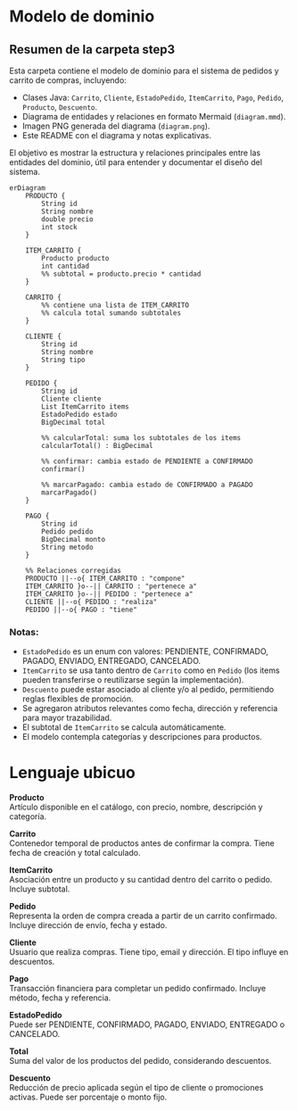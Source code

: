 # Modelo de dominio
## Resumen de la carpeta step3

Esta carpeta contiene el modelo de dominio para el sistema de pedidos y carrito de compras, incluyendo:

- Clases Java: `Carrito`, `Cliente`, `EstadoPedido`, `ItemCarrito`, `Pago`, `Pedido`, `Producto`, `Descuento`.
- Diagrama de entidades y relaciones en formato Mermaid (`diagram.mmd`).
- Imagen PNG generada del diagrama (`diagram.png`).
- Este README con el diagrama y notas explicativas.

El objetivo es mostrar la estructura y relaciones principales entre las entidades del dominio, útil para entender y documentar el diseño del sistema.

```mermaid
erDiagram
    PRODUCTO {
        String id
        String nombre
        double precio
        int stock
    }

    ITEM_CARRITO {
        Producto producto
        int cantidad
        %% subtotal = producto.precio * cantidad
    }

    CARRITO {
        %% contiene una lista de ITEM_CARRITO
        %% calcula total sumando subtotales
    }

    CLIENTE {
        String id
        String nombre
        String tipo
    }

    PEDIDO {
        String id
        Cliente cliente
        List ItemCarrito items
        EstadoPedido estado
        BigDecimal total

        %% calcularTotal: suma los subtotales de los items
        calcularTotal() : BigDecimal

        %% confirmar: cambia estado de PENDIENTE a CONFIRMADO
        confirmar()

        %% marcarPagado: cambia estado de CONFIRMADO a PAGADO
        marcarPagado()
    }

    PAGO {
        String id
        Pedido pedido
        BigDecimal monto
        String metodo
    }

    %% Relaciones corregidas
    PRODUCTO ||--o{ ITEM_CARRITO : "compone"
    ITEM_CARRITO }o--|| CARRITO : "pertenece a"
    ITEM_CARRITO }o--|| PEDIDO : "pertenece a"
    CLIENTE ||--o{ PEDIDO : "realiza"
    PEDIDO ||--o{ PAGO : "tiene"

```

### Notas:

- `EstadoPedido` es un enum con valores: PENDIENTE, CONFIRMADO, PAGADO, ENVIADO, ENTREGADO, CANCELADO.
- `ItemCarrito` se usa tanto dentro de `Carrito` como en `Pedido` (los items pueden transferirse o reutilizarse según la implementación).
- `Descuento` puede estar asociado al cliente y/o al pedido, permitiendo reglas flexibles de promoción.
- Se agregaron atributos relevantes como fecha, dirección y referencia para mayor trazabilidad.
- El subtotal de `ItemCarrito` se calcula automáticamente.
- El modelo contempla categorías y descripciones para productos.

# Lenguaje ubicuo

**Producto**  
Artículo disponible en el catálogo, con precio, nombre, descripción y categoría.

**Carrito**  
Contenedor temporal de productos antes de confirmar la compra. Tiene fecha de creación y total calculado.

**ItemCarrito**  
Asociación entre un producto y su cantidad dentro del carrito o pedido. Incluye subtotal.

**Pedido**  
Representa la orden de compra creada a partir de un carrito confirmado. Incluye dirección de envío, fecha y estado.

**Cliente**  
Usuario que realiza compras. Tiene tipo, email y dirección. El tipo influye en descuentos.

**Pago**  
Transacción financiera para completar un pedido confirmado. Incluye método, fecha y referencia.

**EstadoPedido**  
Puede ser PENDIENTE, CONFIRMADO, PAGADO, ENVIADO, ENTREGADO o CANCELADO.

**Total**  
Suma del valor de los productos del pedido, considerando descuentos.

**Descuento**  
Reducción de precio aplicada según el tipo de cliente o promociones activas. Puede ser porcentaje o monto fijo.

